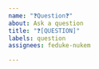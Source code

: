 ```yaml
---
name: "❓Question❓"
about: Ask a question
title: "❓[QUESTION]"
labels: question
assignees: feduke-nukem

---
```



